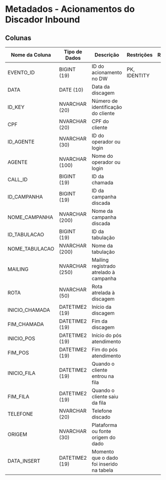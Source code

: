 # Metadados - Acionamentos do Discador Inbound

## Colunas

| Nome da Coluna    | Tipo de Dados | Descrição                                          | Restrições | Relacionamento |
|-------------------|---------------|----------------------------------------------------|------------|----------------|
| EVENTO_ID         | BIGINT (19)   | ID do acionamento no DW                            |PK, IDENTITY|                |
| DATA              | DATE (10)     | Data da discagem                                   |            |                |
| ID_KEY            | NVARCHAR (20) | Número de identificação do cliente                 |            |                |
| CPF               | NVARCHAR (20) | CPF do cliente                                     |            |                |
| ID_AGENTE         | NVARCHAR (30) | ID do operador ou login                            |            |                |
| AGENTE            | NVARCHAR (100)| Nome do operador ou login                          |            |                |
| CALL_ID           | BIGINT (19)   | ID da chamada                                      |            |                |
| ID_CAMPANHA       | BIGINT (19)   | ID da campanha discada                             |            |                |
| NOME_CAMPANHA     | NVARCHAR (200)| Nome da campanha discada                           |            |                |
| ID_TABULACAO      | BIGINT (19)   | ID da tabulação                                    |            |                |
| NOME_TABULACAO    | NVARCHAR (200)| Nome da tabulação                                  |            |                |
| MAILING           | NVARCHAR (250)| Mailing registrado atrelado à campanha             |            |                |
| ROTA              | NVARCHAR (50) | Rota atrelada à discagem                           |            |                |
| INICIO_CHAMADA    | DATETIME2 (19)| Início da discagem                                 |            |                |
| FIM_CHAMADA       | DATETIME2 (19)| Fim da discagem                                    |            |                |
| INICIO_POS        | DATETIME2 (19)| Início do pós atendimento                          |            |                |
| FIM_POS           | DATETIME2 (19)| Fim do pós atendimento                             |            |                |
| INICIO_FILA       | DATETIME2 (19)| Quando o cliente entrou na fila                    |            |                |
| FIM_FILA          | DATETIME2 (19)| Quando o cliente saiu da fila                      |            |                |
| TELEFONE          | NVARCHAR (20) | Telefone discado                                   |            |                |
| ORIGEM            | NVARCHAR (30) | Plataforma ou fonte origem do dado                 |            |                |
| DATA_INSERT       | DATETIME2 (19)| Momento que o dado foi inserido na tabela          |            |                |

